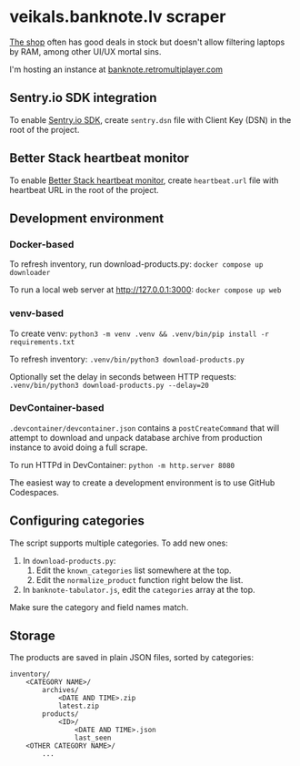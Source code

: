 # veikals.banknote.lv scraper

[The shop](https://veikals.banknote.lv/c/datortehnika/portativie-datori)
often has good deals in stock
but doesn't allow filtering laptops by RAM,
among other UI/UX mortal sins.

I'm hosting an instance
at [banknote.retromultiplayer.com](https://banknote.retromultiplayer.com/)

## Sentry.io SDK integration

To enable [Sentry.io SDK](https://docs.sentry.io/platforms/python/),
create `sentry.dsn` file with Client Key (DSN) in the root of the project.

## Better Stack heartbeat monitor

To enable [Better Stack heartbeat monitor](https://betterstack.com/docs/uptime/cron-and-heartbeat-monitor/),
create `heartbeat.url` file with heartbeat URL in the root of the project.

## Development environment

### Docker-based

To refresh inventory, run download-products.py:
`docker compose up downloader`

To run a local web server at <http://127.0.0.1:3000>:
`docker compose up web`

### venv-based

To create venv:
`python3 -m venv .venv && .venv/bin/pip install -r requirements.txt`

To refresh inventory:
`.venv/bin/python3 download-products.py`

Optionally set the delay in seconds between HTTP requests:
`.venv/bin/python3 download-products.py --delay=20`

### DevContainer-based

`.devcontainer/devcontainer.json` contains a `postCreateCommand` that will attempt to download and unpack database archive from production instance to avoid doing a full scrape.

To run HTTPd in DevContainer:
`python -m http.server 8080`

The easiest way to create a development environment is to use GitHub Codespaces.

## Configuring categories

The script supports multiple categories. To add new ones:

1. In `download-products.py`:
   1. Edit the `known_categories` list somewhere at the top.
   2. Edit the `normalize_product` function right below the list.
2. In `banknote-tabulator.js`, edit the `categories` array at the top.

Make sure the category and field names match.

## Storage

The products are saved in plain JSON files, sorted by categories:

```plaintext
inventory/
    <CATEGORY NAME>/
        archives/
            <DATE AND TIME>.zip
            latest.zip
        products/
            <ID>/
                <DATE AND TIME>.json
                last_seen
    <OTHER CATEGORY NAME>/
        ...
```
